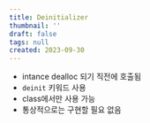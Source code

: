 ```yaml
---
title: Deinitializer
thumbnail: ''
draft: false
tags: null
created: 2023-09-30
---
```


* intance dealloc 되기 직전에 호출됨
* `deinit` 키워드 사용
* class에서만 사용 가능
* 통상적으로는 구현할 필요 없음
